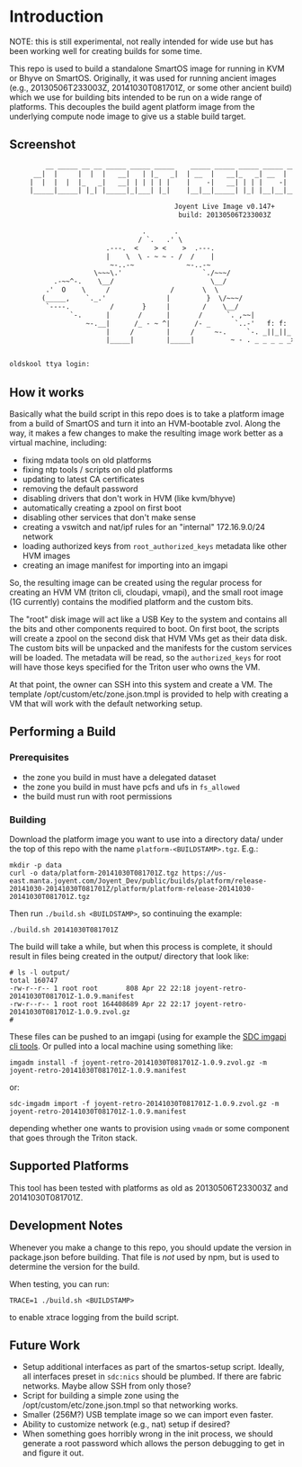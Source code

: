 # Introduction

NOTE: this is still experimental, not really intended for wide use but has been
working well for creating builds for some time.

This repo is used to build a standalone SmartOS image for running in KVM or
Bhyve on SmartOS. Originally, it was used for running ancient images (e.g.,
20130506T233003Z, 20141030T081701Z, or some other ancient build) which we use
for building bits intended to be run on a wide range of platforms. This
decouples the build agent platform image from the underlying compute node
image to give us a stable build target.

## Screenshot

```txt
         __ _____ __ __ _____ _____ _____    _____ _____ _____ _____ _____
      __|  |     |  |  |   __|   | |_   _|  | __  |   __|_   _| __  |     |
     |  |  |  |  |_   _|   __| | | | | |    |    -|   __| | | |    -|  |  |
     |_____|_____| |_| |_____|_|___| |_|    |__|__|_____| |_| |__|__|_____|

                                         Joyent Live Image v0.147+
                                          build: 20130506T233003Z

                                 .       .
                                / `.   .' \
                        .---.  <    > <    >  .---.
                        |    \  \ - ~ ~ - /  /    |
                         ~-..-~             ~-..-~
                     \~~~\.'                    `./~~~/
           .-~~^-.    \__/                        \__/
         .'  O    \     /               /       \  \
        (_____,    `._.'               |         }  \/~~~/
         `----.          /       }     |        /    \__/
               `-.      |       /      |       /      `. ,~~|
                   ~-.__|      /_ - ~ ^|      /- _      `..-'   f: f:
                        |     /        |     /     ~-.     `-. _||_||_
                        |_____|        |_____|         ~ - . _ _ _ _ _>


oldskool ttya login:
```

## How it works

Basically what the build script in this repo does is to take a platform image
from a build of SmartOS and turn it into an HVM-bootable zvol. Along the way,
it makes a few changes to make the resulting image work better as a virtual
machine, including:

* fixing mdata tools on old platforms
* fixing ntp tools / scripts on old platforms
* updating to latest CA certificates
* removing the default password
* disabling drivers that don't work in HVM (like kvm/bhyve)
* automatically creating a zpool on first boot
* disabling other services that don't make sense
* creating a vswitch and nat/ipf rules for an "internal" 172.16.9.0/24 network
* loading authorized keys from `root_authorized_keys` metadata like other HVM
  images
* creating an image manifest for importing into an imgapi

So, the resulting image can be created using the regular process for creating
an HVM VM (triton cli, cloudapi, vmapi), and the small root image (1G currently)
contains the modified platform and the custom bits.

The "root" disk image will act like a USB Key to the system and contains all the
bits and other components required to boot. On first boot, the scripts
will create a zpool on the second disk that HVM VMs get as their data disk. The
custom bits will be unpacked and the manifests for the custom services will be
loaded. The metadata will be read, so the `authorized_keys` for root will have
those keys specified for the Triton user who owns the VM.

At that point, the owner can SSH into this system and create a VM. The template
/opt/custom/etc/zone.json.tmpl is provided to help with creating a VM that will
work with the default networking setup.

## Performing a Build

### Prerequisites

* the zone you build in must have a delegated dataset
* the zone you build in must have pcfs and ufs in `fs_allowed`
* the build must run with root permissions

### Building

Download the platform image you want to use into a directory data/ under the top
of this repo with the name `platform-<BUILDSTAMP>.tgz`. E.g.:

```shell
mkdir -p data
curl -o data/platform-20141030T081701Z.tgz https://us-east.manta.joyent.com/Joyent_Dev/public/builds/platform/release-20141030-20141030T081701Z/platform/platform-release-20141030-20141030T081701Z.tgz
```

Then run `./build.sh <BUILDSTAMP>`, so continuing the example:

```shell
./build.sh 20141030T081701Z
```

The build will take a while, but when this process is complete, it should result
in files being created in the output/ directory that look like:

```shell
# ls -l output/
total 160747
-rw-r--r-- 1 root root       808 Apr 22 22:18 joyent-retro-20141030T081701Z-1.0.9.manifest
-rw-r--r-- 1 root root 164408689 Apr 22 22:17 joyent-retro-20141030T081701Z-1.0.9.zvol.gz
#
```

These files can be pushed to an imgapi (using for example the [SDC imgapi cli
tools](https://github.com/joyent/sdc-imgapi-cli). Or pulled into a local machine
using something like:

```shell
imgadm install -f joyent-retro-20141030T081701Z-1.0.9.zvol.gz -m joyent-retro-20141030T081701Z-1.0.9.manifest
```

or:

```shell
sdc-imgadm import -f joyent-retro-20141030T081701Z-1.0.9.zvol.gz -m joyent-retro-20141030T081701Z-1.0.9.manifest
```

depending whether one wants to provision using `vmadm` or some component that
goes through the Triton stack.

## Supported Platforms

This tool has been tested with platforms as old as 20130506T233003Z and
20141030T081701Z.

## Development Notes

Whenever you make a change to this repo, you should update the version in
package.json before building. That file is *not* used by npm, but is used to
determine the version for the build.

When testing, you can run:

```shell
TRACE=1 ./build.sh <BUILDSTAMP>
```

to enable xtrace logging from the build script.

## Future Work

* Setup additional interfaces as part of the smartos-setup script. Ideally, all
  interfaces preset in `sdc:nics` should be plumbed. If there are fabric
  networks. Maybe allow SSH from only those?
* Script for building a simple zone using the /opt/custom/etc/zone.json.tmpl so
   that networking works.
* Smaller (256M?) USB template image so we can import even faster.
* Ability to customize network (e.g., nat) setup if desired?
* When something goes horribly wrong in the init process, we should generate a
   root password which allows the person debugging to get in and figure it out.
